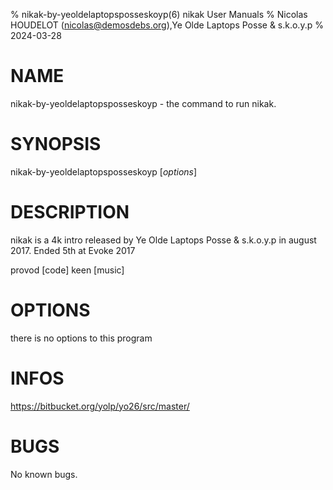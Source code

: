 % nikak-by-yeoldelaptopsposseskoyp(6) nikak User Manuals
% Nicolas HOUDELOT (nicolas@demosdebs.org),Ye Olde Laptops Posse & s.k.o.y.p
% 2024-03-28

# NAME
nikak-by-yeoldelaptopsposseskoyp - the command to run nikak.

# SYNOPSIS
nikak-by-yeoldelaptopsposseskoyp [*options*]

# DESCRIPTION
nikak is a 4k intro released by Ye Olde Laptops Posse & s.k.o.y.p in august 2017.
Ended 5th at Evoke 2017

provod [code]
keen [music]

# OPTIONS
there is no options to this program

# INFOS
https://bitbucket.org/yolp/yo26/src/master/

# BUGS
No known bugs.
